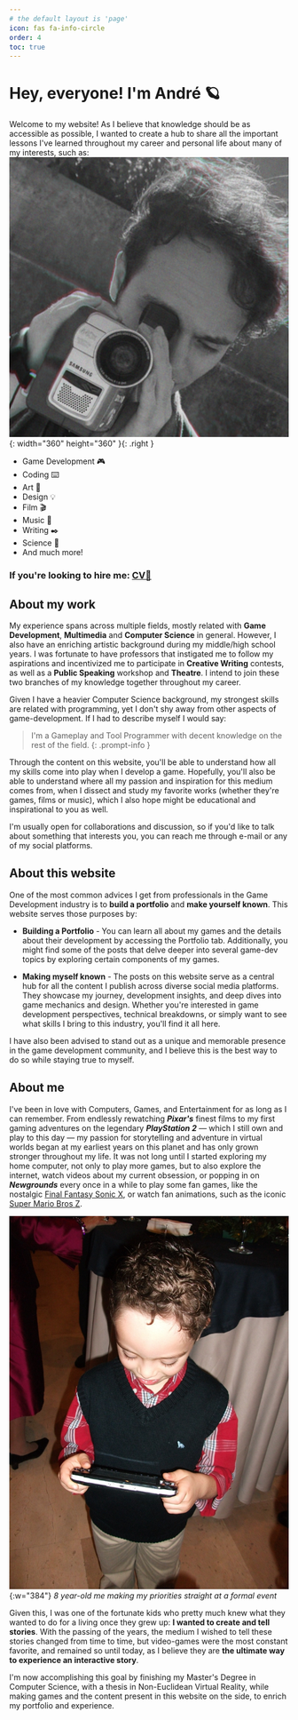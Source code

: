 ```yaml
---
# the default layout is 'page'
icon: fas fa-info-circle
order: 4
toc: true
---
```


# Hey, everyone! I'm André 🪐

Welcome to my website! As I believe that knowledge should be as accessible as possible, I wanted to create a hub to share all the important lessons I've learned throughout my career and personal life about many of my interests, such as:
![Desktop View](/assets/img/about/cam.png){: width="360" height="360" }{: .right }

 - Game Development 🎮
 - Coding ⌨️
 - Art 🎨
 - Design 💡
 - Film 🎬
 - Music 🎼
 - Writing ✒️
 - Science 🧪
 - And much more!

### If you're looking to hire me: [CV📝](https://www.linkedin.com/in/andré-tomás-ribeiro/)

## About my work

My experience spans across multiple fields, mostly related with **Game Development**, **Multimedia** and **Computer Science** in general. However, I also have an enriching artistic background during my middle/high school years. I was fortunate to have professors that instigated me to follow my aspirations and incentivized me to participate in **Creative Writing** contests, as well as a **Public Speaking** workshop and **Theatre**. I intend to join these two branches of my knowledge together throughout my career. 

Given I have a heavier Computer Science background, my strongest skills are related with programming, yet I don't shy away from other aspects of game-development. If I had to describe myself I would say:

> I'm a Gameplay and Tool Programmer with decent knowledge on the rest of the field.
{: .prompt-info }

Through the content on this website, you'll be able to understand how all my skills come into play when I develop a game. Hopefully, you'll also be able to understand where all my passion and inspiration for this medium comes from, when I dissect and study my favorite works (whether they're games, films or music), which I also hope might be educational and inspirational to you as well.

I'm usually open for collaborations and discussion, so if you'd like to talk about something that interests you, you can reach me through e-mail or any of my social platforms.

## About this website

One of the most common advices I get from professionals in the Game Development industry is to **build a portfolio** and **make yourself known**. This website serves those purposes by:

- **Building a Portfolio** - You can learn all about my games and the details about their development by accessing the Portfolio tab. Additionally, you might find some of the posts that delve deeper into several game-dev topics by exploring certain components of my games.

- **Making myself known** - The posts on this website serve as a central hub for all the content I publish across diverse social media platforms. They showcase my journey, development insights, and deep dives into game mechanics and design. Whether you're interested in game development perspectives, technical breakdowns, or simply want to see what skills I bring to this industry, you'll find it all here.

I have also been advised to stand out as a unique and memorable presence in the game development community, and I believe this is the best way to do so while staying true to myself.

## About me

I've been in love with Computers, Games, and Entertainment for as long as I can remember. From endlessly rewatching ***Pixar's*** finest films to my first gaming adventures on the legendary ***PlayStation 2*** — which I still own and play to this day — my passion for storytelling and adventure in virtual worlds began at my earliest years on this planet and has only grown stronger throughout my life. It was not long until I started exploring my home computer, not only to play more games, but to also explore the internet, watch videos about my current obsession, or popping in on ***Newgrounds*** every once in a while to play some fan games, like the nostalgic [Final Fantasy Sonic X](https://www.newgrounds.com/portal/view/443187), or watch fan animations, such as the iconic [Super Mario Bros Z](https://www.newgrounds.com/portal/view/308690).

![Desktop View](/assets/img/about/new-years-eve-priorities.jpg){:w="384"}
_8 year-old me making my priorities straight at a formal event_

Given this, I was one of the fortunate kids who pretty much knew what they wanted to do for a living once they grew up: **I wanted to create and tell stories**. With the passing of the years, the medium I wished to tell these stories changed from time to time, but video-games were the most constant favorite, and remained so until today, as I believe they are **the ultimate way to experience an interactive story**.

I'm now accomplishing this goal by finishing my Master's Degree in Computer Science, with a thesis in Non-Euclidean Virtual Reality, while making games and the content present in this website on the side, to enrich my portfolio and experience.